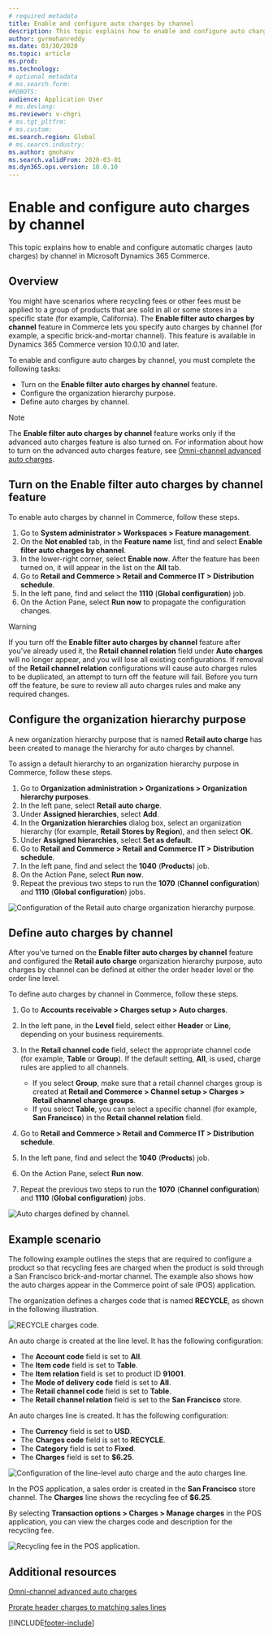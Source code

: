 ```yaml
---
# required metadata
title: Enable and configure auto charges by channel
description: This topic explains how to enable and configure auto charges by channel in Microsoft Dynamics 365 Commerce.
author: gvrmohanreddy
ms.date: 03/30/2020
ms.topic: article
ms.prod: 
ms.technology: 
# optional metadata
# ms.search.form:  
#ROBOTS: 
audience: Application User
# ms.devlang: 
ms.reviewer: v-chgri
# ms.tgt_pltfrm: 
# ms.custom: 
ms.search.region: Global
# ms.search.industry: 
ms.author: gmohanv
ms.search.validFrom: 2020-03-01
ms.dyn365.ops.version: 10.0.10
---
```


# Enable and configure auto charges by channel

This topic explains how to enable and configure automatic charges (auto charges) by channel in Microsoft Dynamics 365 Commerce.

## Overview

You might have scenarios where recycling fees or other fees must be applied to a group of products that are sold in all or some stores in a specific state (for example, California). The **Enable filter auto charges by channel** feature in Commerce lets you specify auto charges by channel (for example, a specific brick-and-mortar channel). This feature is available in Dynamics 365 Commerce version 10.0.10 and later.

To enable and configure auto charges by channel, you must complete the following tasks:

- Turn on the **Enable filter auto charges by channel** feature.
- Configure the organization hierarchy purpose.
- Define auto charges by channel.

> [!NOTE]
> The **Enable filter auto charges by channel** feature works only if the advanced auto charges feature is also turned on. For information about how to turn on the advanced auto charges feature, see [Omni-channel advanced auto charges](omni-auto-charges.md).

## Turn on the Enable filter auto charges by channel feature

To enable auto charges by channel in Commerce, follow these steps.

1. Go to **System administrator \> Workspaces \> Feature management**.
1. On the **Not enabled** tab, in the **Feature name** list, find and select **Enable filter auto charges by channel**.
1. In the lower-right corner, select **Enable now**. After the feature has been turned on, it will appear in the list on the **All** tab.
1. Go to **Retail and Commerce \> Retail and Commerce IT \> Distribution schedule**.
1. In the left pane, find and select the **1110** (**Global configuration**) job.
1. On the Action Pane, select **Run now** to propagate the configuration changes.

> [!WARNING]
> If you turn off the **Enable filter auto charges by channel** feature after you've already used it, the **Retail channel relation** field under **Auto charges** will no longer appear, and you will lose all existing configurations. If removal of the **Retail channel relation** configurations will cause auto charges rules to be duplicated, an attempt to turn off the feature will fail. Before you turn off the feature, be sure to review all auto charges rules and make any required changes.

## Configure the organization hierarchy purpose

A new organization hierarchy purpose that is named **Retail auto charge** has been created to manage the hierarchy for auto charges by channel.

To assign a default hierarchy to an organization hierarchy purpose in Commerce, follow these steps.
		
1. Go to **Organization administration \> Organizations \> Organization hierarchy purposes**.
1. In the left pane, select **Retail auto charge**.
1. Under **Assigned hierarchies**, select **Add**.
1. In the **Organization hierarchies** dialog box, select an organization hierarchy (for example, **Retail Stores by Region**), and then select **OK**.
1. Under **Assigned hierarchies**, select **Set as default**.
1. Go to **Retail and Commerce \> Retail and Commerce IT \> Distribution schedule**.
1. In the left pane, find and select the **1040** (**Products**) job.
1. On the Action Pane, select **Run now**.
1. Repeat the previous two steps to run the **1070** (**Channel configuration**) and **1110** (**Global configuration**) jobs.

![Configuration of the Retail auto charge organization hierarchy purpose.](media/Auto-charges-org-hierarchy-purpose.png)

## Define auto charges by channel

After you've turned on the **Enable filter auto charges by channel** feature and configured the **Retail auto charge** organization hierarchy purpose, auto charges by channel can be defined at either the order header level or the order line level.

To define auto charges by channel in Commerce, follow these steps.

1. Go to **Accounts receivable \> Charges setup \> Auto charges**.
1. In the left pane, in the **Level** field, select either **Header** or **Line**, depending on your business requirements.
1. In the **Retail channel code** field, select the appropriate channel code (for example, **Table** or **Group**). If the default setting, **All**, is used, charge rules are applied to all channels.

    - If you select **Group**, make sure that a retail channel charges group is created at **Retail and Commerce \> Channel setup \> Charges \> Retail channel charge groups**.
    - If you select **Table**, you can select a specific channel (for example, **San Francisco**) in the **Retail channel relation** field.

1. Go to **Retail and Commerce \> Retail and Commerce IT \> Distribution schedule**.
1. In the left pane, find and select the **1040** (**Products**) job.
1. On the Action Pane, select **Run now**.
1. Repeat the previous two steps to run the **1070** (**Channel configuration**) and **1110** (**Global configuration**) jobs.
	
![Auto charges defined by channel.](media/Auto-charges-line-charge-by-channel.png)

## Example scenario

The following example outlines the steps that are required to configure a product so that recycling fees are charged when the product is sold through a San Francisco brick-and-mortar channel. The example also shows how the auto charges appear in the Commerce point of sale (POS) application.

The organization defines a charges code that is named **RECYCLE**, as shown in the following illustration.

![RECYCLE charges code.](media/Auto-charges-charge-code.png)

An auto charge is created at the line level. It has the following configuration:

- The **Account code** field is set to **All**.
- The **Item code** field is set to **Table**.
- The **Item relation** field is set to product ID **91001**.
- The **Mode of delivery code** field is set to **All**.
- The **Retail channel code** field is set to **Table**.
- The **Retail channel relation** field is set to the **San Francisco** store.

An auto charges line is created. It has the following configuration:

- The **Currency** field is set to **USD**.
- The **Charges code** field is set to **RECYCLE**.
- The **Category** field is set to **Fixed**.
- The **Charges** field is set to **$6.25**.

![Configuration of the line-level auto charge and the auto charges line.](media/Auto-charges-recyclingfee-line-fee.png)

In the POS application, a sales order is created in the **San Francisco** store channel. The **Charges** line shows the recycling fee of **$6.25**.

By selecting **Transaction options \> Charges \> Manage charges** in the POS application, you can view the charges code and description for the recycling fee.

![Recycling fee in the POS application.](media/pos-auto-charges-recyclingfee-line-fee.png)

## Additional resources

[Omni-channel advanced auto charges](omni-auto-charges.md)

[Prorate header charges to matching sales lines](pro-rate-charges-matching-lines.md)


[!INCLUDE[footer-include](../includes/footer-banner.md)]